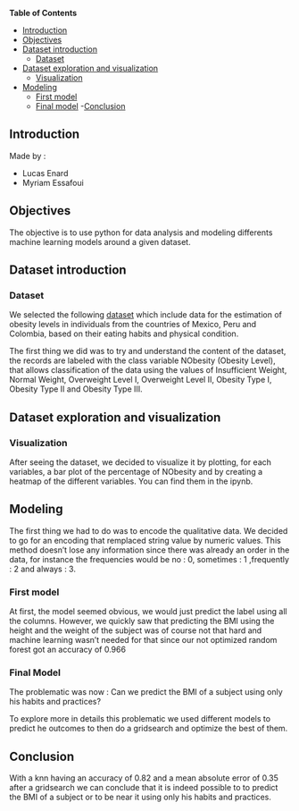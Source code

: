 **Table of Contents**

- [Introduction](#-introduction)
- [Objectives](#-objectives)
- [Dataset introduction](#-dataset-introduction)
  - [Dataset](#dataset)
- [Dataset exploration and visualization](#-data-viz)
  - [Visualization](#-viz)
- [Modeling](#-modeling)
  - [First model](#-first-steps)
  - [Final model](#-final-model)
-[Conclusion](#-conclusion)

## Introduction

Made by :

 * Lucas Enard
 * Myriam Essafoui

## Objectives
The objective is to use python for data analysis and modeling differents machine learning models around a given dataset.

## Dataset introduction
### Dataset
We selected the following [dataset](https://archive.ics.uci.edu/ml/datasets/Estimation+of+obesity+levels+based+on+eating+habits+and+physical+condition+) which include data for the estimation of obesity levels in individuals from the countries of Mexico, Peru and Colombia, based on their eating habits and physical condition.

The first thing we did was to try and understand the content of the dataset, the records are labeled with the class variable NObesity (Obesity Level), that allows classification of the data using the values of Insufficient Weight, Normal Weight, Overweight Level I, Overweight Level II, Obesity Type I, Obesity Type II and Obesity Type III. 

## Dataset exploration and visualization
### Visualization
After seeing the dataset, we decided to visualize it by plotting, for each variables, a bar plot of the percentage of NObesity and by creating a heatmap of the different variables.
You can find them in the ipynb.
## Modeling
The first thing we had to do was to encode the qualitative data.
We decided to go for an encoding that remplaced string value by numeric values. This method doesn’t lose any information since there was already an order in the data, for instance the frequencies would be no : 0, sometimes : 1 ,frequently : 2 and always : 3.
### First model
At first, the model seemed obvious, we would just predict the label using all the columns.
However, we quickly saw that predicting the BMI using the height and the weight of the subject was of course not that hard and machine learning wasn’t needed for that since our not optimized random forest got an accuracy of 0.966

### Final Model
The problematic was now :
Can we predict the BMI of a subject using only his habits and practices?

To explore more in details this problematic we used different models to predict he outcomes to then do a gridsearch and optimize the best of them.

## Conclusion
With a knn having an accuracy of 0.82 and a mean absolute error of 0.35 after a gridsearch we can conclude that it is indeed possible to to predict the BMI of a subject or to be near it using only his habits and practices.
